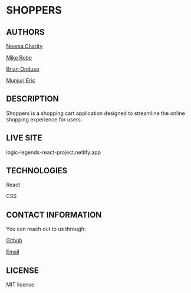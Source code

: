 # SHOPPERS

## AUTHORS
[Neema Charity](https://github.com/Neema-Charity)

[Mike Robe](https://github.com/robemike)

[Brian Onduso](https://github.com/BrianOnduso0)

[Munjuri Eric](https://github.com/RICCOM)

## DESCRIPTION
Shoppers is a shopping cart application designed to streamline the online shopping experience
for users.

## LIVE SITE
logic-legends-react-project.netlify.app

## TECHNOLOGIES
React

CSS


## CONTACT INFORMATION
 You can reach out to us through:
 
 [Github](github.com/Neema-Charity)
 
 [Email](mailto:ncharityyy@gmail.com)
 

 ## LICENSE
 MIT license
